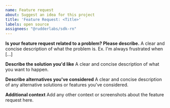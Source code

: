 ```yaml
---
name: Feature request
about: Suggest an idea for this project
title: 'Feature Request: <Title>'
labels: open source
assignees: "@rudderlabs/sdk-rn"
---
```


**Is your feature request related to a problem? Please describe.**
A clear and concise description of what the problem is. Ex. I'm always frustrated when [...]

**Describe the solution you'd like**
A clear and concise description of what you want to happen.

**Describe alternatives you've considered**
A clear and concise description of any alternative solutions or features you've considered.

**Additional context**
Add any other context or screenshots about the feature request here.
